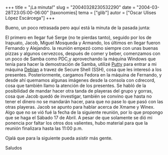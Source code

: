 +++
title = "¡La minuta!"
slug = "20040328230532290"
date = "2004-03-28T23:05:00-06:00"
[taxonomies]
tema = ["glib"]
autor = ["Oscar Ulises López Escárcega"]
+++

Bueno, un poco retrasada pero aquí está la minuta de la pasada junta:

<!-- more -->
El primero en llegar fué Serge (no te pierdas tanto), seguido por los de
Irapuato, Jacob, Miguel Mosqueda y Armando, los últimos en llegar fueron
Fernando y Alejandro. la reunión empezó como siempre con unas buenas
pizzas y algunos cervezcos, después de comer y beber, comenzamos con un
poco de Samba como PDC,y aprovechando la máquina Windows que tenía para
hacer la demostración de Samba, utilizé
[Putty](http://www.chiark.greenend.org.uk/~sgtatham/putty/) para entrar
a mi máquina [Debian](http://www.debian.org) a travez de Secure Shell
(SSH), cosa que les interesó a los presentes.
Posteriormente, cargamos Fedora en la máquina de Fernando, y desde ahí
quemamos algunas imágenes desde la consola con cdrecord, cosa que
también llamo la atención de los presentes.
Se habló de la posibilidad de mandar hacer otra tanda de playeras del
grupo y gorras, cosa que Jacob quedó de investigar, también se convino
que hasta no tener el dinero no se mandarán hacer, para que no pase lo
que pasó con las otras playeras.
Jacob se apunto para hablar acerca de Xmame y Winex.
Algo que no se vió fué la fecha de la siguiente reunión, por lo que
propongo que se haga el Sábado 17 de Abril.
A pesar de que solamente se dió mi ponencia por faltar los otros dos
valientes, hubo material para que la reunión finalizara hasta las 11:00
p.m.

Ojalá que para la siguiente pueda asistir más gente.

Saludos

